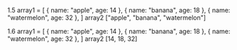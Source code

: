 1.5 array1 = [
      { name: "apple", age: 14 },
      { name: "banana", age: 18 },
      { name: "watermelon", age: 32 },
    ]
    array2 ["apple", "banana", "watermelon"]

1.6 array1 = [
      { name: "apple", age: 14 },
      { name: "banana", age: 18 },
      { name: "watermelon", age: 32 },
    ]
    array2 [14, 18, 32] 
